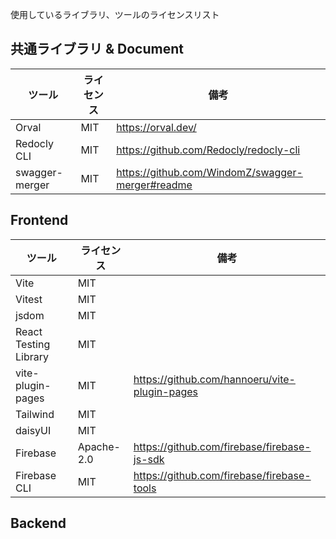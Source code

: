 使用しているライブラリ、ツールのライセンスリスト

## 共通ライブラリ & Document

|ツール     |ライセンス     |備考|
|---       |---           |---|
|Orval     |MIT           |https://orval.dev/|
|Redocly CLI|MIT          |https://github.com/Redocly/redocly-cli|
|swagger-merger|MIT       |https://github.com/WindomZ/swagger-merger#readme|


## Frontend

|ツール     |ライセンス     |備考|
|---       |---           |---|
|Vite      |MIT           ||
|Vitest    |MIT           ||
|jsdom     |MIT           ||
|React Testing Library|MIT||
|vite-plugin-pages|MIT    |https://github.com/hannoeru/vite-plugin-pages|
|Tailwind  |MIT           ||
|daisyUI   |MIT           ||
|Firebase  |Apache-2.0    |https://github.com/firebase/firebase-js-sdk|
|Firebase CLI  |MIT       |https://github.com/firebase/firebase-tools|


## Backend
